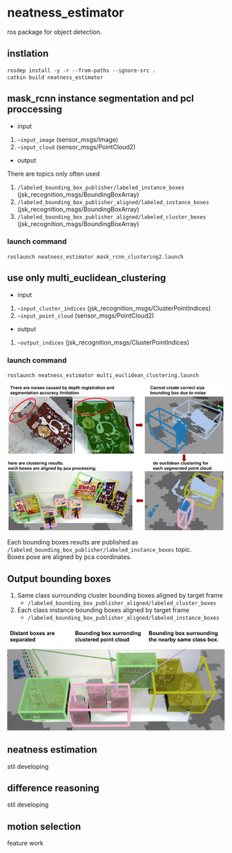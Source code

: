 # neatness_estimator

ros package for object detection.

## instlation
```
rosdep install -y -r --from-paths --ignore-src .
catkin build neatness_estimator
```

## mask_rcnn instance segmentation and pcl proccessing
 - input
 1. `~input_image` (sensor_msgs/Image)
 2. `~input_cloud` (sensor_msgs/PointCloud2)

 - output

 There are topics only often used
 1. `/labeled_bounding_box_publisher/labeled_instance_boxes` (jsk_recognition_msgs/BoundingBoxArray)
 2. `/labeled_bounding_box_publisher_aligned/labeled_instance_boxes` (jsk_recognition_msgs/BoundingBoxArray)
 3. `/labeled_bounding_box_publisher_aligned/labeled_cluster_boxes` (jsk_recognition_msgs/BoundingBoxArray)

### launch command
```
roslaunch neatness_estimator mask_rcnn_clustering2.launch
```

## use only multi_euclidean_clustering
 - input
 1. `~input_cluster_indices` (jsk_recognition_msgs/ClusterPointIndices)
 2. `~input_point_cloud` (sensor_msgs/PointCloud2)

 - output
 1. `~output_indices` (jsk_recognition_msgs/ClusterPointIndices)

### launch command
```
roslaunch neatness_estimator multi_euclidean_clustering.launch
```

![image not foud](./neatness_estimator/images/clustering_processing1.png)

Each bounding boxes results are published as `/labeled_bounding_box_publisher/labeled_instance_boxes` topic.\
Boxes pose are aligned by pca coordinates.

## Output bounding boxes
1. Same class surrounding cluster bounding boxes aligned by target frame
   - `/labeled_bounding_box_publisher_aligned/labeled_cluster_boxes`
2. Each class instance bounding boxes aligned by target frame
   - `/labeled_bounding_box_publisher_aligned/labeled_instance_boxes`

![image not foud](./neatness_estimator/images/clustering_processing2.png)


## neatness estimation
stil developing


## difference reasoning
stil developing


## motion selection
feature work

